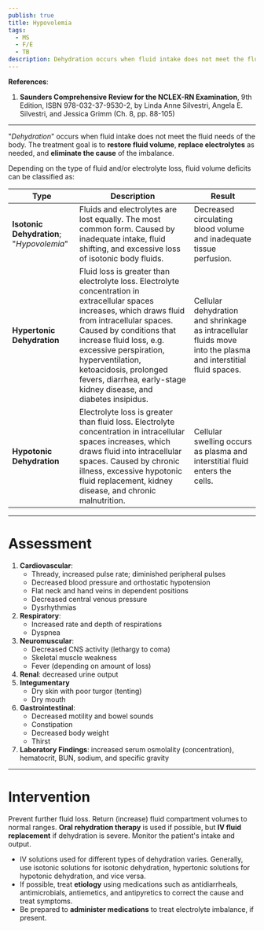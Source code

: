 ```yaml
---
publish: true
title: Hypovolemia
tags:
  - MS
  - F/E
  - TB
description: Dehydration occurs when fluid intake does not meet the fluid needs of the body. Treatment goals include restoring fluid volume, replacing electrolytes, and resolving etiology.
---
```

**References**:
1. **Saunders Comprehensive Review for the NCLEX-RN Examination**, 9th Edition, ISBN 978-032-37-9530-2, by Linda Anne Silvestri, Angela E. Silvestri, and Jessica Grimm (Ch. 8, pp. 88-105)

___

"*Dehydration*" occurs when fluid intake does not meet the fluid needs of the body. The treatment goal is to **restore fluid volume**, **replace electrolytes** as needed, and **eliminate the cause** of the imbalance.

Depending on the type of fluid and/or electrolyte loss, fluid volume deficits can be classified as:

| Type                                      | Description                                                                                                                                                                                                                                                                                                                                        | Result                                                                                                         |
| ----------------------------------------- | -------------------------------------------------------------------------------------------------------------------------------------------------------------------------------------------------------------------------------------------------------------------------------------------------------------------------------------------------- | -------------------------------------------------------------------------------------------------------------- |
| **Isotonic Dehydration**; "*Hypovolemia*" | Fluids and electrolytes are lost equally. The most common form. Caused by inadequate intake, fluid shifting, and excessive loss of isotonic body fluids.                                                                                                                                                                                           | Decreased circulating blood volume and inadequate tissue perfusion.                                            |
| **Hypertonic Dehydration**                | Fluid loss is greater than electrolyte loss. Electrolyte concentration in extracellular spaces increases, which draws fluid from intracellular spaces. Caused by conditions that increase fluid loss, e.g. excessive perspiration, hyperventilation, ketoacidosis, prolonged fevers, diarrhea, early-stage kidney disease, and diabetes insipidus. | Cellular dehydration and shrinkage as intracellular fluids move into the plasma and interstitial fluid spaces. |
| **Hypotonic Dehydration**                 | Electrolyte loss is greater than fluid loss. Electrolyte concentration in intracellular spaces increases, which draws fluid into intracellular spaces. Caused by chronic illness, excessive hypotonic fluid replacement, kidney disease, and chronic malnutrition.                                                                                 | Cellular swelling occurs as plasma and interstitial fluid enters the cells.                                    |

___

# Assessment
1. **Cardiovascular**:
	- Thready, increased pulse rate; diminished peripheral pulses
	- Decreased blood pressure and orthostatic hypotension
	- Flat neck and hand veins in dependent positions
	- Decreased central venous pressure
	- Dysrhythmias
2. **Respiratory**:
	- Increased rate and depth of respirations
	- Dyspnea
3. **Neuromuscular**:
	- Decreased CNS activity (lethargy to coma)
	- Skeletal muscle weakness
	- Fever (depending on amount of loss)
4. **Renal**: decreased urine output
5. **Integumentary**
	- Dry skin with poor turgor (tenting)
	- Dry mouth
6. **Gastrointestinal**:
	- Decreased motility and bowel sounds
	- Constipation
	- Decreased body weight
	- Thirst
7. **Laboratory Findings**: increased serum osmolality (concentration), hematocrit, BUN, sodium, and specific gravity

___

# Intervention
Prevent further fluid loss. Return (increase) fluid compartment volumes to normal ranges. **Oral rehydration therapy** is used if possible, but **IV fluid replacement** if dehydration is severe. Monitor the patient's intake and output.
- IV solutions used for different types of dehydration varies. Generally, use isotonic solutions for isotonic dehydration, hypertonic solutions for hypotonic dehydration, and vice versa.
- If possible, treat **etiology** using medications such as antidiarrheals, antimicrobials, antiemetics, and antipyretics to correct the cause and treat symptoms.
- Be prepared to **administer medications** to treat electrolyte imbalance, if present.
